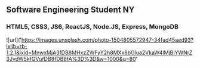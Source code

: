 ## Software Engineering Student NY
### HTML5, CSS3, JS6, ReactJS, Node.JS, Express, MongoDB
![url]('https://images.unsplash.com/photo-1504805572947-34fad45aed93?ixlib=rb-1.2.1&ixid=MnwxMjA3fDB8MHxzZWFyY2h8MXx8bGlua2VkaW4lMjBiYWNrZ3JvdW5kfGVufDB8fDB8fA%3D%3D&w=1000&q=80'
<!---
jayl2/jayl2 is a ✨ special ✨ repository because its `README.md` (this file) appears on your GitHub profile.
You can click the Preview link to take a look at your changes.
--->
